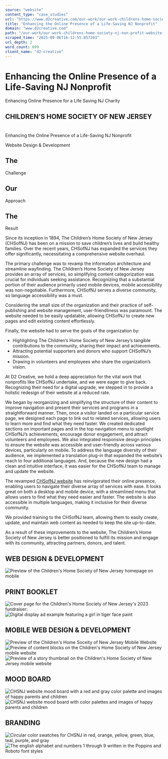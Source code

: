 ```yaml
---
source: "website"
content_type: "case_studies"
url: "https://www.d2creative.com/our-work/our-work-childrens-home-society-nj-non-profit-website-redesign/"
title: "Enhancing the Online Presence of a Life-Saving NJ Nonprofit"
domain: "www.d2creative.com"
path: "/our-work/our-work-childrens-home-society-nj-non-profit-website-redesign/"
scraped_time: "2025-09-06T16:12:55.857203"
url_depth: 2
word_count: 699
client_name: "d2-creative"
---
```


# Enhancing the Online Presence of a Life-Saving NJ Nonprofit

Enhancing Online Presence for a Life Saving NJ Charity

## CHILDREN’S HOME SOCIETY OF NEW JERSEY

#

Enhancing the Online Presence of a Life-Saving NJ Nonprofit

Website Design & Development

## The
Challenge

## Our
Approach

## The
Result

Since its inception in 1894, The Children’s Home Society of New Jersey (CHSofNJ) has been on a mission to save children’s lives and build healthy families. Over the recent years, CHSofNJ has expanded the services they offer significantly, necessitating a comprehensive website overhaul.

The primary challenge was to revamp the information architecture and streamline wayfinding. The Children’s Home Society of New Jersey provides an array of services, so simplifying content categorization was crucial for individuals seeking assistance. Recognizing that a substantial portion of their audience primarily used mobile devices, mobile accessibility was non-negotiable. Furthermore, CHSofNJ serves a diverse community, so language accessibility was a must.

Considering the small size of the organization and their practice of self-publishing and website management, user-friendliness was paramount. The website needed to be easily updatable, allowing CHSofNJ to create new pages and edit existing content effortlessly.

Finally, the website had to serve the goals of the organization by:

*   Highlighting The Children’s Home Society of New Jersey’s tangible contributions to the community, sharing their impact and achievements.
*   Attracting potential supporters and donors who support CHSofNJ’s mission.
*   Drawing in volunteers and employees who share the organization’s vision.

At D2 Creative, we hold a deep appreciation for the vital work that nonprofits like CHSofNJ undertake, and we were eager to give back. Recognizing their need for a digital upgrade, we stepped in to provide a holistic redesign of their website at a reduced rate.

We began by reorganizing and simplifying the structure of their content to improve navigation and present their services and programs in a straightforward manner. Then, once a visitor landed on a particular service page, we designed each page to link out to related services, allowing users to learn more and find what they need faster. We created dedicated sections on important pages and in the top navigation menu to spotlight CHSofNJ’s achievements, encourage donor engagement, and attract volunteers and employees. We also integrated responsive design principles to ensure the website was accessible and user-friendly across various devices, particularly on mobile. To address the language diversity of their audience, we implemented a translation plug-in that expanded the website’s reach to four additional languages. And, because the new design had a clean and intuitive interface, it was easier for the CHSofNJ team to manage and update the website.

The revamped [CHSofNJ website](https://chsofnj.org/) has reinvigorated their online presence, enabling users to navigate their diverse array of services with ease. It looks great on both a desktop and mobile device, with a streamlined menu that allows users to find what they need easier and faster. The website is also accessible in multiple languages, making it inclusive for their diverse community.

We provided training to the CHSofNJ team, allowing them to easily create, update, and maintain web content as needed to keep the site up-to-date.

As a result of these improvements to the website, The Children’s Home Society of New Jersey is better positioned to fulfill its mission and engage with its community, attracting partners, donors, and talent.

## WEB DESIGN & DEVELOPMENT

![Preview of the Children's Home Society of New Jersey homepage on mobile](https://www.d2creative.com/wp-content/uploads/2023/12/chs-mobile-website@2x1-scaled.jpg)

## PRINT BOOKLET

![Cover page for the Children's Home Society of New Jersey's 2023 fundraiser: ](https://www.d2creative.com/wp-content/uploads/2023/12/chs-mobile-booklet-1@2x1.jpg) ![Digital display ad example featuring a girl in tiger face paint](https://www.d2creative.com/wp-content/uploads/2023/12/chs-mobile-booklet-5@2x1.jpg)

## MOBILE WEB DESIGN & DEVELOPMENT

![Preview of the Children's Home Soceity of New Jersey Mobile Website](https://www.d2creative.com/wp-content/uploads/2023/12/mobile-chs-mobile-1@2x1.jpg) ![Preview of content blocks on the Children's Home Society of New Jersey mobile website](https://www.d2creative.com/wp-content/uploads/2023/12/mobile-chs-mobile-2@2x1.jpg) ![Preview of a story thumbnail on the Children's Home Society of New Jersey mobile website](https://www.d2creative.com/wp-content/uploads/2023/12/mobile-chs-mobile-3@2x1.jpg)

## MOOD BOARD

![CHSNJ website mood board with a red and gray color palette and images of happy parents and children](https://www.d2creative.com/wp-content/uploads/2023/12/chs-mobile-moodboard-1@2x1.jpg) ![CHSNJ website mood board with color palettes and images of happy parents and children](https://www.d2creative.com/wp-content/uploads/2023/12/chs-mobile-moodboard-2@2x1.jpg)

## BRANDING

![Circular color swatches for CHSNJ in red, orange, yellow, green, blue, teal, purple, and gray](https://www.d2creative.com/wp-content/uploads/2023/12/chs-mobile-swatches@2x1.webp) ![The english alphabet and numbers 1 through 9 written in the Poppins and Roboto font styles](https://www.d2creative.com/wp-content/uploads/2023/12/chs-fonts@2x1.webp)